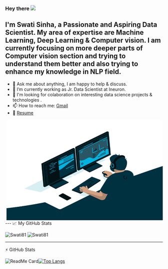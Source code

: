 ### Hey there <img src="https://media.giphy.com/media/hvRJCLFzcasrR4ia7z/giphy.gif" width="15px">
   I'm Swati Sinha, a Passionate and Aspiring Data Scientist. My area of expertise are Machine Learning, Deep Learning & Computer vision. I am currently focusing on more     deeper parts of Computer vision section and trying to understand them better and also trying to enhance my knowledge in NLP field.
  --- 
   - 💬 Ask me about anything, I am happy to help & discuss.
   - 🔭 I’m currently working as Jr. Data Scientist at Ineuron.
   - 👯 I'm looking for colaboration on interesting data science projects & technologies .
   - 📫 How to reach me: [Gmail](mailto:sinhaswati025@.com)
   - 📝 [Resume](https://drive.google.com/file/d/1g9dkWZf4sMDVrHYpeVbqJ2IcbXQhLz4y/view?usp=sharing)

 <img align="right" alt="GIF" src="https://github.com/Arbazkhan4712/Arbazkhan4712/blob/main/code.gif?raw=true" width="500" height="320" />
 ---
 📈 My GitHub Stats

<p float="left">
  <img src="https://github-readme-streak-stats.herokuapp.com/?user=Swati81&show_icons=true&theme=gotham" alt="Swati81" width="300" />
  <img src="https://github-readme-stats.vercel.app/api?username=Swati81&show_icons=true&theme=gotham" alt="Swati81" width="300" />
</p>  

---


:zap: GitHub Stats

![ReadMe Card](https://github-readme-stats.codestackr.vercel.app/api?username=Swati81&show_icons=true&theme=radical)[![Top Langs](https://github-readme-stats.vercel.app/api/top-langs/?username=Swati81&layout=compact&theme=radical)](https://github.com/Swati81/)

   
   
